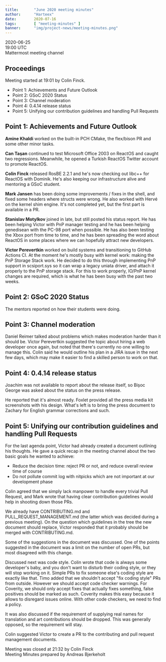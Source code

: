 ```yaml
---
title:       "June 2020 meeting minutes"
author:      "Harteex"
date:        2020-07-16
tags:        [ "meeting-minutes" ]
banner:      "img/project-news/meeting-minutes.png"
---
```


2020-06-25  
19:00 UTC  
Mattermost meeting channel

## Proceedings
Meeting started at 19:01 by Colin Finck.

* Point 1: Achievements and Future Outlook
* Point 2: GSoC 2020 Status
* Point 3: Channel moderation
* Point 4: 0.4.14 release status
* Point 5: Unifying our contribution guidelines and handling Pull Requests

## Point 1: Achievements and Future Outlook

**Amine Khaldi** worked on the built-in PCH CMake, the flex/bison PR and some other minor tasks.

**Can Taşan** continued to test Microsoft Office 2003 on ReactOS and caught two regressions.
Meanwhile, he opened a Turkish ReactOS Twitter account to promote ReactOS.

**Colin Finck** released RosBE 2.2.1 and he's now checking out libc++ for ReactOS with Dominik.
He's also keeping our infrastructure alive and mentoring a GSoC student.

**Mark Jansen** has been doing some improvements / fixes in the shell, and fixed some headers where structs were wrong.
He also worked with Hervé on the kernel shim engine.
It's not completed yet, but the first part is available in a PR.

**Stanislav Motylkov** joined in late, but still posted his status report.
He has been helping Victor with PnP manager testing and he has been helping genedisean with the PC-98 port when possible.
He has also been testing the Xbox port from time to time, and he has been spreading the word about ReactOS in some places where we can hopefully attract new developers.

**Victor Perevertkin** worked on build systems and transitioning to GitHub Actions CI.
At the moment he's mostly busy with kernel work: making the PnP Storage Stack work.
He decided to do this through implementing PnP support in scsiport.sys so it can wrap a legacy uniata driver, and attach it properly to the PnP storage stack.
For this to work properly, IO/PnP kernel changes are required, which is what he has been busy with the past two weeks.

## Point 2: GSoC 2020 Status
The mentors reported on how their students were doing.

## Point 3: Channel moderation
Daniel Reimer talked about problems which makes moderation harder than it should be.
Victor Perevertkin suggested the topic about hiring a web developer once again, but noted that there's currently no one willing to manage this.
Colin said he would outline his plan in a JIRA issue in the next few days, which may make it easier to find a skilled person to work on that.

## Point 4: 0.4.14 release status
Joachim was not available to report about the release itself, so Bișoc George was asked about the status on the press release.

He reported that it's almost ready.
Foxlet provided all the press media kit screenshots with his design.
What's left is to bring the press document to Zachary for English grammar corrections and such.

## Point 5: Unifying our contribution guidelines and handling Pull Requests
For the last agenda point, Victor had already created a document outlining his thoughts.
He gave a quick recap in the meeting channel about the two basic goals he wanted to achieve:

* Reduce the decision time: reject PR or not, and reduce overall review time of course
* Do not pollute commit log with nitpicks which are not important at our development phase

Colin agreed that we simply lack manpower to handle every trivial Pull Request, and Mark wrote that having clear contribution guidelines would help in shooting down those PRs.

We already have CONTRIBUTING.md and PULL_REQUEST_MANAGEMENT.md (the latter which was decided during a previous meeting).
On the question which guidelines in the tree the new document should replace, Victor responded that it probably should be merged with CONTRIBUTING.md.

Some of the suggestions in the document was discussed.
One of the points suggested in the document was a limit on the number of open PRs, but most disagreed with this change.

Discussed next was code style.
Colin wrote that code is always some developer's baby, and you don't want to disturb their coding style, or they will stop working on it.
Simple PRs to fix someone else's coding style are exactly like that.
Timo added that we shouldn't accept "fix coding style" PRs from outside.
However we should accept code checker warnings.
For Coverity, we should only accept fixes that actually fixes something, false positives should be marked as such.
Coverity makes this easy because it allows to disregard issues online.
With other code checkers, we need to find a policy.

It was also discussed if the requirement of supplying real names for translation and art contributions should be dropped.
This was generally opposed, so the requirement will stay.

Colin suggested Victor to create a PR to the contributing and pull request management documents.


Meeting was closed at 21:32 by Colin Finck  
Meeting Minutes prepared by Andreas Bjerkeholt
